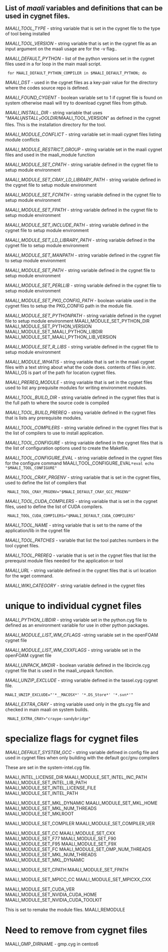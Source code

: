 ## List of *maali* variables and definitions that can be used in cygnet files. 

*MAALI_TOOL_TYPE* - string variable that is set in the cygnet file to the type of tool being installed 

*MAALI_TOOL_VERSION* - string variable that is set in the cygnet file as an input argument on the maali usage are for the -v flag..

*MAALI_DEFAULT_PYTHON* - list of the python versions set in the cygnet files used in a for loop in the main maali script.

<pre><code> for MAALI_DEFAULT_PYTHON_COMPILER in $MAALI_DEFAULT_PYTHON; do </code></pre>

*MAALI_DST* - used in the cygnet files as a key-pair value for the directory where the codes source repo is defined.

*MAALI_FOUND_CYGENT* - boolean variable set to 1 if cygnet file is found on system otherwise maali will try to download cygnet files from github.

*MAALI_INSTALL_DIR* - string variable that uses "$MAALI_INSTALL_TOOLDIR/$MAALI_TOOL_VERSION" as defined in the cygnet files. This is the installation directory for the tool.

*MAALI_MODULE_CONFLICT* - string variable set in maali cygnet files listing module conflicts

*MAALI_MODULE_RESTRICT_GROUP* - string variable set in the maali cygnet files and used in the maali_module function

*MAALI_MODULE_SET_CPATH* - string variable defined in the cygnet file to setup module environment 

*MAALI_MODULE_SET_CRAY_LD_LIBRARY_PATH* - string variable defined in the cygnet file to setup module environment 

*MAALI_MODULE_SET_FCPATH* - string variable defined in the cygnet file to setup module environment 

*MAALI_MODULE_SET_FPATH* - string variable defined in the cygnet file to setup module environment 

*MAALI_MODULE_SET_INCLUDE_PATH* - string variable defined in the cygnet file to setup module environment 

*MAALI_MODULE_SET_LD_LIBRARY_PATH* - string variable defined in the cygnet file to setup module environment 

*MAALI_MODULE_SET_MANPATH* - string variable defined in the cygnet file to setup module environment 

*MAALI_MODULE_SET_PATH* - string variable defined in the cygnet file to setup module environment 

*MAALI_MODULE_SET_PERLLIB* - string variable defined in the cygnet file to setup module environment 

*MAALI_MODULE_SET_PKG_CONFIG_PATH* - boolean variable used in the cygnet files to setup the PKG_CONFIG path in the module file.

*MAALI_MODULE_SET_PYTHONPATH* - string variable defined in the cygnet file to setup module environment 
MAALI_MODULE_SET_PYTHON_DIR
MAALI_MODULE_SET_PYTHON_VERSION
MAALI_MODULE_SET_MAALI_PYTHON_LIBDIR
MAALI_MODULE_SET_MAALI_PYTHON_LIB_VERSION

*MAALI_MODULE_SET_R_LIBS* - string variable defined in the cygnet file to setup module environment 




*MAALI_MODULE_WHATIS* - string variable that is set in the maali cygnet files with a text string about what the code does.
contents of files in */etc*. MAALI_OS is part of the path for location cygnet files.

*MAALI_PREREQ_MODULE* - string variable that is set in the cygnet files used to list any prequisite modules for writing environment modules.



*MAALI_TOOL_BUILD_DIR* - string variable defined in the cygnet files that is the full path to where the source code is compiled

*MAALI_TOOL_BUILD_PREREQ* - string variable defined in the cygnet files that is lists any prerequisite modules.

*MAALI_TOOL_COMPILERS* - string variable defined in the cygnet files that is the list of compilers to use to install application.

*MAALI_TOOL_CONFIGURE* - string variable defined in the cygnet files that is the list of configuration options used to create the Makefile.

*MAALI_TOOL_CONFIGURE_EVAL* - string variable defined in the cygnet files for the configure command
MAALI_TOOL_CONFIGURE_EVAL=`eval echo "$MAALI_TOOL_CONFIGURE"`

*MAALI_TOOL_CRAY_PRGENV* - string variable that is set in the cygnet files, used to define the list of compilers that 
<pre><code> MAALI_TOOL_CRAY_PRGENV="$MAALI_DEFAULT_CRAY_GCC_PRGENV" </code></pre>
 
*MAALI_TOOL_CUDA_COMPILERS* - string variable that is set in the cygnet files, used to define the list of CUDA compilers.
<pre><code> MAALI_TOOL_CUDA_COMPILERS="$MAALI_DEFAULT_CUDA_COMPILERS" </code></pre>

*MAALI_TOOL_NAME* - string variable that is set to the name of the application/lib in the cygnet file

*MAALI_TOOL_PATCHES* - variable that list the tool patches numbers in the tool cygnet files.

*MAALI_TOOL_PREREQ* - variable that is set in the cygnet files that list the prerequist module files needed for the application or tool

*MAALI_URL* - string variable defined in the cygnet files that is url location for the wget command.

*MAALI_WIKI_CATEGORY* - string variable defined in the cygnet files

# unique to individual cygnet files
 
*MAALI_PYTHON_LIBDIR* - string variable set in the python.cyg file to defined as an environment variable for use in other python packages. 

*MAALI_MODULE_LIST_WM_CFLAGS* -string variable set in the openFOAM cygnet file

*MAALI_MODULE_LIST_WM_CXXFLAGS* - string variable set in the openFOAM cygnet file

*MAALI_UNPACK_MKDIR* - boolean variable defined in the libcircle.cyg cygnet file that is used in the maali_unpack function.

*MAALI_UNZIP_EXCLUDE* - string variable defined in the tassel.cyg cygnet file.
<pre><code>MAALI_UNZIP_EXCLUDE="'*__MACOSX*' '*.DS_Store*' '*.svn*'"</code></pre>

*MAALI_EXTRA_CRAY* - string variable used only in the gts.cyg file and checked in main maali on system builds.
<pre><code> MAALI_EXTRA_CRAY="craype-sandybridge" </code></pre>

# specialize flags for cygnet files

*MAALI_DEFAULT_SYSTEM_GCC* - string variable defined in config file and used in cygnet files when only building with the default gcc/gnu compilers

These are set in the system-intel.cyg file.

MAALI_INTEL_LICENSE_DIR
MAALI_MODULE_SET_INTEL_INC_PATH
MAALI_MODULE_SET_INTEL_LIB_PATH
MAALI_MODULE_SET_INTEL_LICENSE_FILE
MAALI_MODULE_SET_INTEL_PATH

MAALI_MODULE_SET_MKL_DYNAMIC
MAALI_MODULE_SET_MKL_HOME
MAALI_MODULE_SET_MKL_NUM_THREADS
MAALI_MODULE_SET_MKLROOT

MAALI_MODULE_SET_COMPILER
MAALI_MODULE_SET_COMPILER_VER

MAALI_MODULE_SET_CC
MAALI_MODULE_SET_CXX
MAALI_MODULE_SET_F77
MAALI_MODULE_SET_F90
MAALI_MODULE_SET_F95
MAALI_MODULE_SET_F9X
MAALI_MODULE_SET_FC
MAALI_MODULE_SET_OMP_NUM_THREADS
MAALI_MODULE_SET_MKL_NUM_THREADS
MAALI_MODULE_SET_MKL_DYNAMIC

MAALI_MODULE_SET_CPATH
MAALI_MODULE_SET_FPATH

MAALI_MODULE_SET_MPICC_CC
MAALI_MODULE_SET_MPICXX_CXX

MAALI_MODULE_SET_CUDA_VER
MAALI_MODULE_SET_NVIDIA_CUDA_HOME
MAALI_MODULE_SET_NVIDIA_CUDA_TOOLKIT


This is set to remake the module files. 
MAALI_REMODULE

#  Need to remove from cygnet files
MAALI_GMP_DIRNAME - gmp.cyg in centos6

